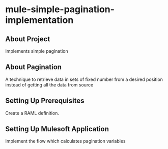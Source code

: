 # mule-simple-pagination-implementation

## About Project
Implements simple pagination

## About Pagination 
A technique to retrieve data in sets of fixed number from a desired position instead of getting all the data from source

## Setting Up Prerequisites

Create a RAML definition.

## Setting Up Mulesoft Application

Implement the flow which calculates pagination variables

